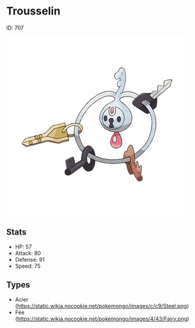 # Trousselin


ID: 707

![](https://raw.githubusercontent.com/PokeAPI/sprites/master/sprites/pokemon/other/official-artwork/707.png "Trousselin")

## Stats


 - HP: 57
 - Attack: 80
 - Defense: 91
 - Speed: 75

## Types


 - Acier (https://static.wikia.nocookie.net/pokemongo/images/c/c9/Steel.png)
 - Fée (https://static.wikia.nocookie.net/pokemongo/images/4/43/Fairy.png)
